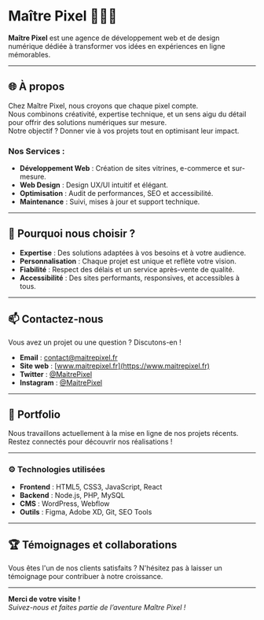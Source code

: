 # Maître Pixel 👨‍💻✨  
**Maître Pixel** est une agence de développement web et de design numérique dédiée à transformer vos idées en expériences en ligne mémorables.  

---

## 🌐 À propos  
Chez Maître Pixel, nous croyons que chaque pixel compte.  
Nous combinons créativité, expertise technique, et un sens aigu du détail pour offrir des solutions numériques sur mesure.  
Notre objectif ? Donner vie à vos projets tout en optimisant leur impact.  

### Nos Services :  
- **Développement Web** : Création de sites vitrines, e-commerce et sur-mesure.  
- **Web Design** : Design UX/UI intuitif et élégant.  
- **Optimisation** : Audit de performances, SEO et accessibilité.  
- **Maintenance** : Suivi, mises à jour et support technique.  

---

## 🚀 Pourquoi nous choisir ?  
- **Expertise** : Des solutions adaptées à vos besoins et à votre audience.  
- **Personnalisation** : Chaque projet est unique et reflète votre vision.  
- **Fiabilité** : Respect des délais et un service après-vente de qualité.  
- **Accessibilité** : Des sites performants, responsives, et accessibles à tous.  

---

## 📫 Contactez-nous  
Vous avez un projet ou une question ? Discutons-en !  

- **Email** : [contact@maitrepixel.fr](mailto:contact@maitrepixel.fr)  
- **Site web** : [www.maitrepixel.fr](https://www.maitrepixel.fr)  
- **Twitter** : [@MaitrePixel](https://twitter.com/MaitrePixel)  
- **Instagram** : [@MaitrePixel](https://instagram.com/MaitrePixel)  

---

## 📂 Portfolio  
Nous travaillons actuellement à la mise en ligne de nos projets récents. Restez connectés pour découvrir nos réalisations !  

---

### ⚙️ Technologies utilisées  
- **Frontend** : HTML5, CSS3, JavaScript, React  
- **Backend** : Node.js, PHP, MySQL  
- **CMS** : WordPress, Webflow  
- **Outils** : Figma, Adobe XD, Git, SEO Tools  

---

## 🏆 Témoignages et collaborations  
Vous êtes l'un de nos clients satisfaits ? N'hésitez pas à laisser un témoignage pour contribuer à notre croissance.  

---

**Merci de votre visite !**  
_Suivez-nous et faites partie de l’aventure Maître Pixel !_
